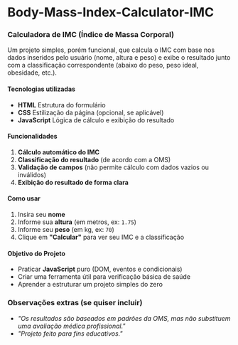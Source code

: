 # Body-Mass-Index-Calculator-IMC

### **Calculadora de IMC (Índice de Massa Corporal)**  
Um projeto simples, porém funcional, que calcula o IMC com base nos dados inseridos pelo usuário (nome, altura e peso) e exibe o resultado junto com a classificação correspondente (abaixo do peso, peso ideal, obesidade, etc.).  

#### **Tecnologias utilizadas**  
- **HTML**  Estrutura do formulário  
- **CSS**  Estilização da página (opcional, se aplicável)  
- **JavaScript**  Lógica de cálculo e exibição do resultado  

#### **Funcionalidades**  
1. **Cálculo automático do IMC**  
2. **Classificação do resultado** (de acordo com a OMS)  
3. **Validação de campos** (não permite cálculo com dados vazios ou inválidos)  
4. **Exibição do resultado de forma clara**  

#### **Como usar**  
1. Insira seu **nome**  
2. Informe sua **altura** (em metros, ex: `1.75`)  
3. Informe seu **peso** (em kg, ex: `70`)  
4. Clique em **"Calcular"** para ver seu IMC e a classificação  

#### **Objetivo do Projeto**  
- Praticar **JavaScript** puro (DOM, eventos e condicionais)  
- Criar uma ferramenta útil para verificação básica de saúde  
- Aprender a estruturar um projeto simples do zero  

### **Observações extras (se quiser incluir)**  
- *"Os resultados são baseados em padrões da OMS, mas não substituem uma avaliação médica profissional."*  
- *"Projeto feito para fins educativos."*  

